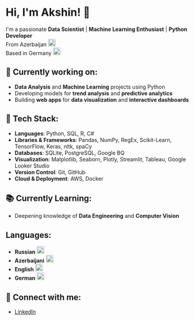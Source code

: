 # Hi, I'm Akshin! 👋

I'm a passionate **Data Scientist** | **Machine Learning Enthusiast** | **Python Developer**  
From Azerbaijan <img src="https://flagcdn.com/w320/az.png" width="20" alt="Azerbaijan">  
Based in Germany <img src="https://flagcdn.com/w320/de.png" width="20" alt="Germany">

## 💼 Currently working on:
- **Data Analysis** and **Machine Learning** projects using Python
- Developing models for **trend analysis** and **predictive analytics**
- Building **web apps** for **data visualization** and **interactive dashboards**

## 🔧 Tech Stack:
- **Languages**: Python, SQL, R, C#
- **Libraries & Frameworks**: Pandas, NumPy, RegEx, Scikit-Learn, TensorFlow, Keras, nltk, spaCy
- **Databases**: SQLite, PostgreSQL, Google BQ
- **Visualization**: Matplotlib, Seaborn, Plotly, Streamlit, Tableau, Google Looker Studio
- **Version Control**: Git, GitHub
- **Cloud & Deployment**: AWS, Docker

## 📚 Currently Learning:
- Deepening knowledge of **Data Engineering** and **Computer Vision**

## Languages:
- **Russian** <img src="https://flagcdn.com/w320/ru.png" width="20" alt="Russia">
- **Azerbaijani** <img src="https://flagcdn.com/w320/az.png" width="20" alt="Azerbaijan">
- **English** <img src="https://flagcdn.com/w320/gb.png" width="20" alt="United Kingdom">
- **German** <img src="https://flagcdn.com/w320/de.png" width="20" alt="Germany">

## 🔗 Connect with me:
- [LinkedIn](https://www.linkedin.com/in/ayygee24/)
